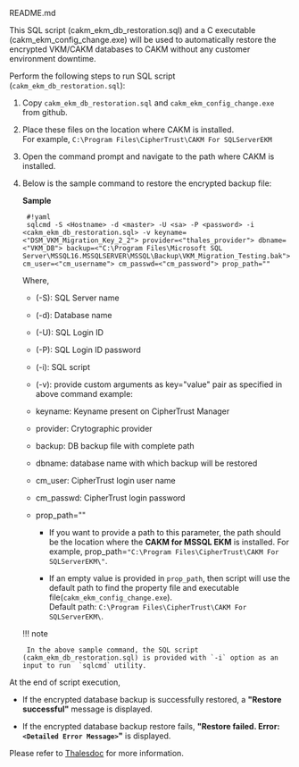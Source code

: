README.md

This SQL script (cakm_ekm_db_restoration.sql) and a C executable (cakm_ekm_config_change.exe) will be used to automatically restore the encrypted VKM/CAKM  databases to CAKM without any customer environment downtime.

Perform the following steps to run SQL script (`cakm_ekm_db_restoration.sql`):

1. Copy `cakm_ekm_db_restoration.sql` and `cakm_ekm_config_change.exe` from github.

2. Place these files on the location where CAKM is installed.<br>For example, `C:\Program Files\CipherTrust\CAKM For SQLServerEKM`

3. Open the command prompt and navigate to the path where CAKM is installed.

4. Below is the sample command to restore the encrypted backup file:

	**Sample**

		#!yaml
		sqlcmd -S <Hostname> -d <master> -U <sa> -P <password> -i <cakm_ekm_db_restoration.sql> -v keyname=<"DSM_VKM_Migration_Key_2_2"> provider=<"thales_provider"> dbname=<"VKM_DB"> backup=<"C:\Program Files\Microsoft SQL Server\MSSQL16.MSSQLSERVER\MSSQL\Backup\VKM_Migration_Testing.bak"> cm_user=<"cm_username"> cm_passwd=<"cm_password"> prop_path=""
 
	Where, 
	
	* (-S): SQL Server name
	
	* (-d): Database name 

	* (-U): SQL Login ID 

	* (-P): SQL Login ID password 
	
	* (-i): SQL script
	
	* (-v): provide custom arguments as key="value" pair as specified in above command example:
	
	* keyname: Keyname present on CipherTrust Manager
	
	* provider: Crytographic provider
	
	* backup: DB backup file with complete path
	
	* dbname: database name with which backup will be restored
	
	* cm_user: CipherTrust login user name
	
	* cm_passwd: CipherTrust login password
	
	* prop_path=""
		* If you want to provide a path to this parameter, the path should be the location where the **CAKM for MSSQL EKM** is installed. For example, prop_path=`"C:\Program Files\CipherTrust\CAKM For SQLServerEKM\"`.
		
		* If an empty value is provided in `prop_path`, then script will use the default path to find the property file and executable file(`cakm_ekm_config_change.exe`).<br>Default path: `C:\Program Files\CipherTrust\CAKM For SQLServerEKM\`.
		
	!!! note
		
		In the above sample command, the SQL script (cakm_ekm_db_restoration.sql) is provided with `-i` option as an input to run  `sqlcmd` utility.

At the end of script execution, 

* If the encrypted database backup is successfully restored, a **"Restore successful"** message is displayed.

* If the encrypted database backup restore fails, **"Restore failed. Error:`<Detailed Error Message>`"** is displayed.

Please refer to [Thalesdoc](https://thalesdocs.com/ctp/con/cakm/cakm-mssql-ekm/alpha-8.6.1/admin/cakm_mssql_ekm_advanced_topics/cakm_vkm_db_restore/index.html) for more information.